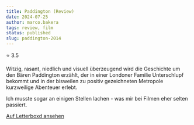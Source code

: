 ```yaml
---
title: Paddington (Review)
date: 2024-07-25
author: marco.bakera
tags: review, film
status: published
slug: paddington-2014
---
```


⭐ 3.5

Witzig, rasant, niedlich und visuell überzeugend wird die Geschichte um den Bären Paddington erzählt, der in einer Londoner Familie Unterschlupf bekommt und in der bisweilen zu positiv gezeichneten Metropole kurzweilige Abenteuer erlebt. 

Ich musste sogar an einigen Stellen lachen - was mir bei Filmen eher selten passiert.

[Auf Letterboxd ansehen](https://boxd.it/6WZRAD)


